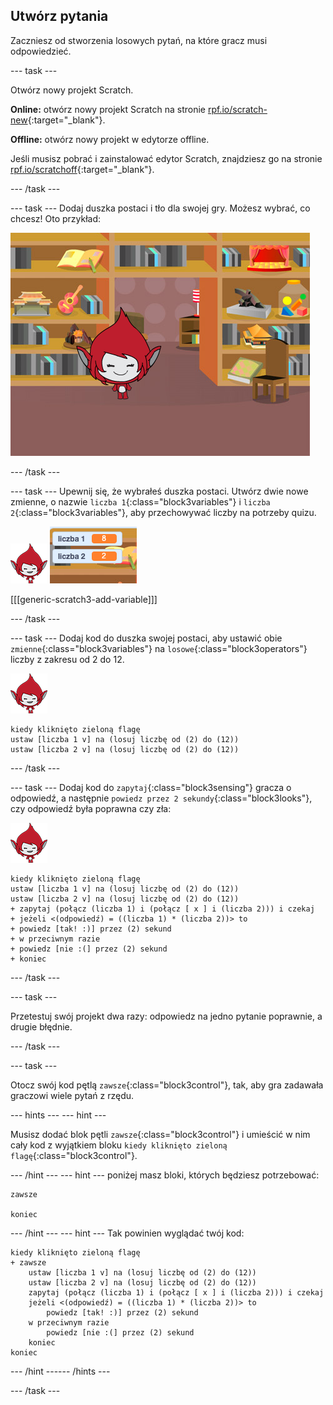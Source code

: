 ## Utwórz pytania

Zaczniesz od stworzenia losowych pytań, na które gracz musi odpowiedzieć.

--- task ---

Otwórz nowy projekt Scratch.

**Online:** otwórz nowy projekt Scratch na stronie [rpf.io/scratch-new](https//rpf.io/scratch-new){:target="_blank"}.

**Offline:** otwórz nowy projekt w edytorze offline.

Jeśli musisz pobrać i zainstalować edytor Scratch, znajdziesz go na stronie [rpf.io/scratchoff](https//rpf.io/scratchoff){:target="_blank"}.

--- /task ---

--- task --- Dodaj duszka postaci i tło dla swojej gry. Możesz wybrać, co chcesz! Oto przykład:

![zrzut ekranu](images/brain-setting.png)

--- /task ---

--- task --- Upewnij się, że wybrałeś duszka postaci. Utwórz dwie nowe zmienne, o nazwie `liczba 1`{:class="block3variables"} i `liczba 2`{:class="block3variables"}, aby przechowywać liczby na potrzeby quizu.

![zrzut ekranu](images/giga-sprite.png) ![zrzut ekranu](images/brain-variables.png)

[[[generic-scratch3-add-variable]]]

--- /task ---

--- task --- Dodaj kod do duszka swojej postaci, aby ustawić obie `zmienne`{:class="block3variables"} na `losowe`{:class="block3operators"} liczby z zakresu od 2 do 12.

![zrzut ekranu](images/giga-sprite.png)

```blocks3
kiedy kliknięto zieloną flagę
ustaw [liczba 1 v] na (losuj liczbę od (2) do (12))
ustaw [liczba 2 v] na (losuj liczbę od (2) do (12))
```

--- /task ---

--- task --- Dodaj kod do `zapytaj`{:class="block3sensing"} gracza o odpowiedź, a następnie `powiedz przez 2 sekundy`{:class="block3looks"}, czy odpowiedź była poprawna czy zła:

![zrzut ekranu](images/giga-sprite.png)

```blocks3
kiedy kliknięto zieloną flagę
ustaw [liczba 1 v] na (losuj liczbę od (2) do (12))
ustaw [liczba 2 v] na (losuj liczbę od (2) do (12))
+ zapytaj (połącz (liczba 1) i (połącz [ x ] i (liczba 2))) i czekaj
+ jeżeli <(odpowiedź) = ((liczba 1) * (liczba 2))> to 
+ powiedz [tak! :)] przez (2) sekund
+ w przeciwnym razie 
+ powiedz [nie :(] przez (2) sekund
+ koniec
```

--- /task ---

--- task ---

Przetestuj swój projekt dwa razy: odpowiedz na jedno pytanie poprawnie, a drugie błędnie.

--- /task ---

--- task ---

Otocz swój kod pętlą `zawsze`{:class="block3control"}, tak, aby gra zadawała graczowi wiele pytań z rzędu.

--- hints ---
 --- hint ---

Musisz dodać blok pętli `zawsze`{:class="block3control"} i umieścić w nim cały kod z wyjątkiem bloku `kiedy kliknięto zieloną flagę`{:class="block3control"}.

--- /hint --- --- hint --- poniżej masz bloki, których będziesz potrzebować:

```blocks3
zawsze

koniec
```

--- /hint --- --- hint --- Tak powinien wyglądać twój kod:

```blocks3
kiedy kliknięto zieloną flagę
+ zawsze 
    ustaw [liczba 1 v] na (losuj liczbę od (2) do (12))
    ustaw [liczba 2 v] na (losuj liczbę od (2) do (12))
    zapytaj (połącz (liczba 1) i (połącz [ x ] i (liczba 2))) i czekaj
    jeżeli <(odpowiedź) = ((liczba 1) * (liczba 2))> to 
        powiedz [tak! :)] przez (2) sekund
    w przeciwnym razie 
        powiedz [nie :(] przez (2) sekund
    koniec
koniec
```

--- /hint ------ /hints ---

--- /task ---
